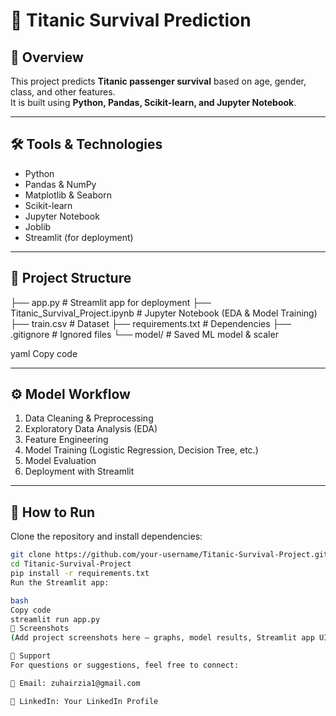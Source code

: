 # 🚢 Titanic Survival Prediction  

## 📌 Overview  
This project predicts **Titanic passenger survival** based on age, gender, class, and other features.  
It is built using **Python, Pandas, Scikit-learn, and Jupyter Notebook**.  

---

## 🛠 Tools & Technologies  
- Python  
- Pandas & NumPy  
- Matplotlib & Seaborn  
- Scikit-learn  
- Jupyter Notebook  
- Joblib  
- Streamlit (for deployment)  

---

## 📂 Project Structure  
├── app.py # Streamlit app for deployment
├── Titanic_Survival_Project.ipynb # Jupyter Notebook (EDA & Model Training)
├── train.csv # Dataset
├── requirements.txt # Dependencies
├── .gitignore # Ignored files
└── model/ # Saved ML model & scaler

yaml
Copy code

---

## ⚙️ Model Workflow  
1. Data Cleaning & Preprocessing  
2. Exploratory Data Analysis (EDA)  
3. Feature Engineering  
4. Model Training (Logistic Regression, Decision Tree, etc.)  
5. Model Evaluation  
6. Deployment with Streamlit  

---

## 🚀 How to Run  
Clone the repository and install dependencies:  

```bash
git clone https://github.com/your-username/Titanic-Survival-Project.git
cd Titanic-Survival-Project
pip install -r requirements.txt
Run the Streamlit app:

bash
Copy code
streamlit run app.py
📸 Screenshots
(Add project screenshots here – graphs, model results, Streamlit app UI)

📧 Support
For questions or suggestions, feel free to connect:

📩 Email: zuhairzia1@gmail.com

💼 LinkedIn: Your LinkedIn Profile

